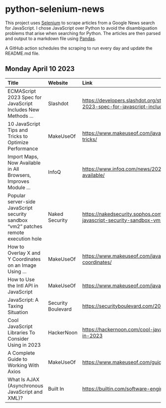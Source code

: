 # python-selenium-news

This project uses [Selenium](https://www.seleniumhq.org/) to scrape articles from a Google News search for JavaScript.
I chose JavaScript over Python to avoid the disambiguation problems that arise when searching for Python.
The articles are then parsed and output to a markdown file using [Pandas](https://pandas.pydata.org/).

A GitHub action schedules the scraping to run every day and update the README.md file.

## Monday April 10 2023


| Title                                                                               | Website            | Link                                                                                                                           |
|:------------------------------------------------------------------------------------|:-------------------|:-------------------------------------------------------------------------------------------------------------------------------|
| ECMAScript 2023 Spec for JavaScript Includes New Methods ...                        | Slashdot           | https://developers.slashdot.org/story/23/04/08/2317223/ecmascript-2023-spec-for-javascript-includes-new-methods-for-arrays     |
| 10 JavaScript Tips and Tricks to Optimize Performance                               | MakeUseOf          | https://www.makeuseof.com/javascript-optimize-performance-tips-tricks/                                                         |
| Import Maps, Now Available in All Browsers, Improves Module ...                     | InfoQ              | https://www.infoq.com/news/2023/04/import-maps-generally-available/                                                            |
| Popular server-side JavaScript security sandbox “vm2” patches remote execution hole | Naked Security     | https://nakedsecurity.sophos.com/2023/04/09/popular-server-side-javascript-security-sandbox-vm2-patches-remote-execution-hole/ |
| How to Overlay X and Y Coordinates on an Image Using ...                            | MakeUseOf          | https://www.makeuseof.com/javascript-image-overlay-x-y-coordinates/                                                            |
| How to Use the Intl API in JavaScript                                               | MakeUseOf          | https://www.makeuseof.com/javascript-intl-api-how-use/                                                                         |
| JavaScript: A Taxing Situation                                                      | Security Boulevard | https://securityboulevard.com/2023/04/javascript-a-taxing-situation/                                                           |
| Cool JavaScript Libraries To Consider Using in 2023                                 | HackerNoon         | https://hackernoon.com/cool-javascript-libraries-to-consider-using-in-2023                                                     |
| A Complete Guide to Working With Axios                                              | MakeUseOf          | https://www.makeuseof.com/guide-to-working-with-axios/                                                                         |
| What Is AJAX (Asynchronous JavaScript and XML)?                                     | Built In           | https://builtin.com/software-engineering-perspectives/ajax                                                                     |